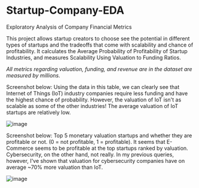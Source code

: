 # Startup-Company-EDA
Exploratory Analysis of Company Financial Metrics

This project allows startup creators to choose see the potential in different types of startups and the tradeoffs that come with scalability and chance of profitability.
It calculates the Average Probability of Profitability of Startup Industries, and measures Scalability Using Valuation to Funding Ratios. 

*All metrics regarding valuation, funding, and revenue are in the dataset are measured by millions.*

Screenshot below: 
Using the data in this table, we can clearly see that Internet of Things (IoT) industry companies require less funding and have the highest chance of probability. 
However, the valuation of IoT isn't as scalable as some of the other industries! The average valuation of IoT startups are relatively low.

![image](https://github.com/user-attachments/assets/54e59a0f-c52d-4f12-85c5-094932f5d87a)


Screenshot below:
Top 5 monetary valuation startups and whether they are profitable or not. (0 = not profitable, 1 = profitable).
It seems that E-Commerce seems to be profitable at the top startups ranked by valuation. Cybersecurity, on the other hand, not really. 
In my previous queries, however, I've shown that valuation for cybersecurity companies have on average ~70% more valuation than IoT.

![image](https://github.com/user-attachments/assets/43a0020a-052b-476a-aec0-1de78de17a41)
